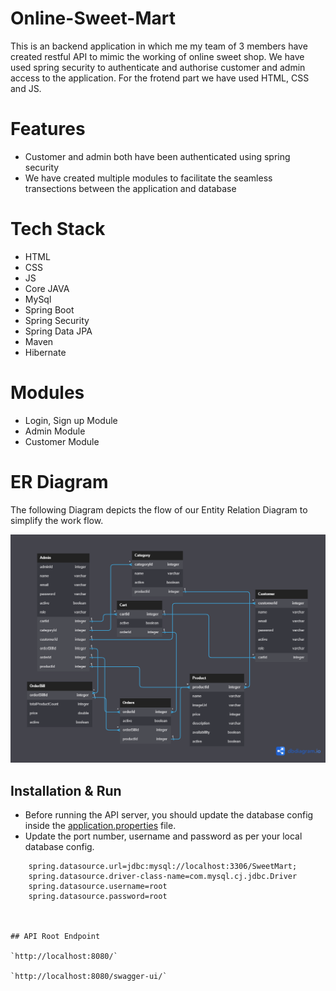 # Online-Sweet-Mart


This is an backend application in which me my team of 3 members have created restful API to mimic the working of online sweet shop. We have used spring security to authenticate and authorise customer and admin access to the application. For the frotend part we have used HTML, CSS and JS.


# Features

* Customer and admin both have been authenticated using spring security
* We have created multiple modules to facilitate the seamless transections between the application and database


# Tech Stack
- HTML
- CSS
- JS
- Core JAVA
- MySql
- Spring Boot
- Spring Security
- Spring Data JPA
- Maven
- Hibernate

# Modules
- Login, Sign up Module
- Admin Module
- Customer Module


# ER Diagram
The following Diagram depicts the flow of our Entity Relation Diagram to simplify the work flow.

<img src='./ER_Diagram/Sweet_Mart_ER_Diagram.png'/>

## Installation & Run

* Before running the API server, you should update the database config inside the [application.properties](https://github.com/sakshamverma72/guided-aftermath-7976/blob/main/Online%20Sweet%20Mart/backend/src/main/resources/application.properties) file. 
* Update the port number, username and password as per your local database config.

```
    spring.datasource.url=jdbc:mysql://localhost:3306/SweetMart;
    spring.datasource.driver-class-name=com.mysql.cj.jdbc.Driver
    spring.datasource.username=root
    spring.datasource.password=root
    
    
    
## API Root Endpoint

`http://localhost:8080/`

`http://localhost:8080/swagger-ui/`
